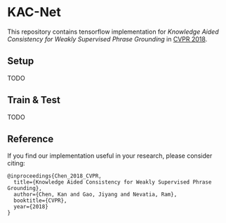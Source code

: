# KAC-Net
This repository contains tensorflow implementation for *Knowledge Aided Consistency for Weakly Supervised Phrase Grounding* in [CVPR 2018](https://arxiv.org/pdf/1803.03879).

## Setup

TODO

## Train & Test

TODO

## Reference

If you find our implementation useful in your research, please consider citing:

```
@inproceedings{Chen_2018_CVPR,
  title={Knowledge Aided Consistency for Weakly Supervised Phrase Grounding},
  author={Chen, Kan and Gao, Jiyang and Nevatia, Ram},
  booktitle={CVPR},
  year={2018}
}
```
